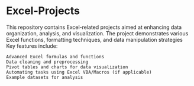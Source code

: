 # Excel-Projects
This repository contains Excel-related projects aimed at enhancing data organization, analysis, and visualization. The project demonstrates various Excel functions, formatting techniques, and data manipulation strategies
Key features include:

    Advanced Excel formulas and functions
    Data cleaning and preprocessing
    Pivot tables and charts for data visualization
    Automating tasks using Excel VBA/Macros (if applicable)
    Example datasets for analysis
